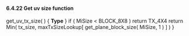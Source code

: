 #### 6.4.22  Get uv size function

<div class="syntax">
get_uv_tx_size( ) {                                                   <b>Type</b>
}
    if ( MiSize < BLOCK_8X8 )
        return TX_4X4
    return Min( tx_size, maxTxSizeLookup[ get_plane_block_size( MiSize, 1 ) ] )
}

</div>

